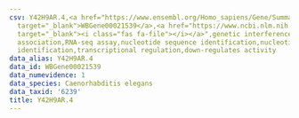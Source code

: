 ```yaml
---
csv: Y42H9AR.4,<a href="https://www.ensembl.org/Homo_sapiens/Gene/Summary?db=core;g=WBGene00021539"
  target="_blank">WBGene00021539</a>,<a href="https://www.ncbi.nlm.nih.gov/pubmed/27496166"
  target="_blank"><i class="fas fa-file"></i></a>",genetic interference,functional
  association,RNA-seq assay,nucleotide sequence identification,nucleotide sequence
  identification,transcriptional regulation,down-regulates activity
data_alias: Y42H9AR.4
data_id: WBGene00021539
data_numevidence: 1
data_species: Caenorhabditis elegans
data_taxid: '6239'
title: Y42H9AR.4
---
```

